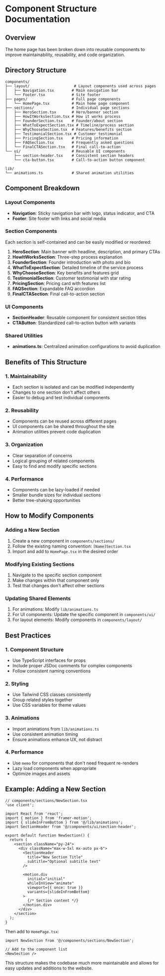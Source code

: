 # Component Structure Documentation

## Overview
The home page has been broken down into reusable components to improve maintainability, reusability, and code organization.

## Directory Structure

```
components/
├── layout/                    # Layout components used across pages
│   ├── Navigation.tsx        # Main navigation bar
│   └── Footer.tsx            # Site footer
├── pages/                    # Full page components
│   └── HomePage.tsx          # Main home page component
├── sections/                 # Individual page sections
│   ├── HeroSection.tsx       # Hero/banner section
│   ├── HowItWorksSection.tsx # How it works process
│   ├── FounderSection.tsx    # Founder/about section
│   ├── WhatToExpectSection.tsx # Timeline/process section
│   ├── WhyChooseSection.tsx  # Features/benefits section
│   ├── TestimonialSection.tsx # Customer testimonial
│   ├── PricingSection.tsx    # Pricing information
│   ├── FAQSection.tsx        # Frequently asked questions
│   └── FinalCTASection.tsx   # Final call-to-action
└── ui/                       # Reusable UI components
    ├── section-header.tsx    # Consistent section headers
    └── cta-button.tsx        # Call-to-action button component

lib/
└── animations.ts             # Shared animation utilities
```

## Component Breakdown

### Layout Components
- **Navigation**: Sticky navigation bar with logo, status indicator, and CTA
- **Footer**: Site footer with links and social media

### Section Components
Each section is self-contained and can be easily modified or reordered:

1. **HeroSection**: Main banner with headline, description, and primary CTAs
2. **HowItWorksSection**: Three-step process explanation
3. **FounderSection**: Founder introduction with photo and bio
4. **WhatToExpectSection**: Detailed timeline of the service process
5. **WhyChooseSection**: Key benefits and features grid
6. **TestimonialSection**: Customer testimonial with star rating
7. **PricingSection**: Pricing card with features list
8. **FAQSection**: Expandable FAQ accordion
9. **FinalCTASection**: Final call-to-action section

### UI Components
- **SectionHeader**: Reusable component for consistent section titles
- **CTAButton**: Standardized call-to-action button with variants

### Shared Utilities
- **animations.ts**: Centralized animation configurations to avoid duplication

## Benefits of This Structure

### 1. Maintainability
- Each section is isolated and can be modified independently
- Changes to one section don't affect others
- Easier to debug and test individual components

### 2. Reusability
- Components can be reused across different pages
- UI components can be shared throughout the site
- Animation utilities prevent code duplication

### 3. Organization
- Clear separation of concerns
- Logical grouping of related components
- Easy to find and modify specific sections

### 4. Performance
- Components can be lazy-loaded if needed
- Smaller bundle sizes for individual sections
- Better tree-shaking opportunities

## How to Modify Components

### Adding a New Section
1. Create a new component in `components/sections/`
2. Follow the existing naming convention: `[Name]Section.tsx`
3. Import and add to `HomePage.tsx` in the desired order

### Modifying Existing Sections
1. Navigate to the specific section component
2. Make changes within that component only
3. Test that changes don't affect other sections

### Updating Shared Elements
1. For animations: Modify `lib/animations.ts`
2. For UI components: Update the specific component in `components/ui/`
3. For layout elements: Modify components in `components/layout/`

## Best Practices

### 1. Component Structure
- Use TypeScript interfaces for props
- Include proper JSDoc comments for complex components
- Follow consistent naming conventions

### 2. Styling
- Use Tailwind CSS classes consistently
- Group related styles together
- Use CSS variables for theme values

### 3. Animations
- Import animations from `lib/animations.ts`
- Use consistent animation timing
- Ensure animations enhance UX, not distract

### 4. Performance
- Use `memo` for components that don't need frequent re-renders
- Lazy load components when appropriate
- Optimize images and assets

## Example: Adding a New Section

```tsx
// components/sections/NewSection.tsx
'use client';

import React from 'react';
import { motion } from 'framer-motion';
import { slideInFromBottom } from '@/lib/animations';
import SectionHeader from '@/components/ui/section-header';

export default function NewSection() {
  return (
    <section className="py-24">
      <div className="max-w-5xl mx-auto px-6">
        <SectionHeader 
          title="New Section Title"
          subtitle="Optional subtitle text"
        />
        
        <motion.div
          initial="initial"
          whileInView="animate"
          viewport={{ once: true }}
          variants={slideInFromBottom}
        >
          {/* Section content */}
        </motion.div>
      </div>
    </section>
  );
}
```

Then add to `HomePage.tsx`:
```tsx
import NewSection from '@/components/sections/NewSection';

// Add to the component list
<NewSection />
```

This structure makes the codebase much more maintainable and allows for easy updates and additions to the website. 